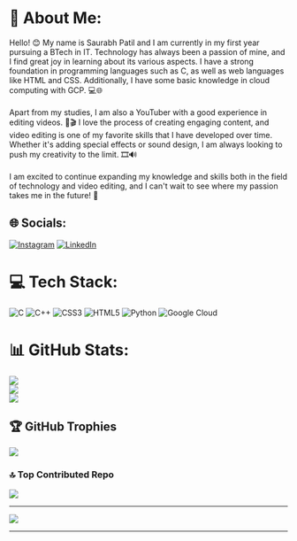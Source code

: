 # 💫 About Me:
Hello! 😊 My name is Saurabh Patil and I am currently in my first year pursuing a BTech in IT. Technology has always been a passion of mine, and I find great joy in learning about its various aspects. I have a strong foundation in programming languages such as C, as well as web languages like HTML and CSS. Additionally, I have some basic knowledge in cloud computing with GCP. 💻🌐<br><br>Apart from my studies, I am also a YouTuber with a good experience in editing videos. 🎥🎬 I love the process of creating engaging content, and video editing is one of my favorite skills that I have developed over time. Whether it's adding special effects or sound design, I am always looking to push my creativity to the limit. 🎞️🔊<br><br>I am excited to continue expanding my knowledge and skills both in the field of technology and video editing, and I can't wait to see where my passion takes me in the future! 🚀


## 🌐 Socials:
[![Instagram](https://img.shields.io/badge/Instagram-%23E4405F.svg?logo=Instagram&logoColor=white)](https://instagram.com/Saurabh) [![LinkedIn](https://img.shields.io/badge/LinkedIn-%230077B5.svg?logo=linkedin&logoColor=white)](https://linkedin.com/in/Saurabh) 

# 💻 Tech Stack:
![C](https://img.shields.io/badge/c-%2300599C.svg?style=for-the-badge&logo=c&logoColor=white) ![C++](https://img.shields.io/badge/c++-%2300599C.svg?style=for-the-badge&logo=c%2B%2B&logoColor=white) ![CSS3](https://img.shields.io/badge/css3-%231572B6.svg?style=for-the-badge&logo=css3&logoColor=white) ![HTML5](https://img.shields.io/badge/html5-%23E34F26.svg?style=for-the-badge&logo=html5&logoColor=white) ![Python](https://img.shields.io/badge/python-3670A0?style=for-the-badge&logo=python&logoColor=ffdd54) ![Google Cloud](https://img.shields.io/badge/Google%20Cloud-%234285F4.svg?style=for-the-badge&logo=google-cloud&logoColor=white)
# 📊 GitHub Stats:
![](https://github-readme-stats.vercel.app/api?username=Saurabhdpatil&theme=highcontrast&hide_border=false&include_all_commits=true&count_private=true)<br/>
![](https://github-readme-streak-stats.herokuapp.com/?user=Saurabhdpatil&theme=highcontrast&hide_border=false)<br/>
![](https://github-readme-stats.vercel.app/api/top-langs/?username=Saurabhdpatil&theme=highcontrast&hide_border=false&include_all_commits=true&count_private=true&layout=compact)

## 🏆 GitHub Trophies
![](https://github-profile-trophy.vercel.app/?username=Saurabhdpatil&theme=radical&no-frame=false&no-bg=true&margin-w=4)

### 🔝 Top Contributed Repo
![](https://github-contributor-stats.vercel.app/api?username=Saurabhdpatil&limit=5&theme=dark&combine_all_yearly_contributions=true)

---
[![](https://visitcount.itsvg.in/api?id=Saurabhdpatil&icon=2&color=0)](https://visitcount.itsvg.in)

--------
